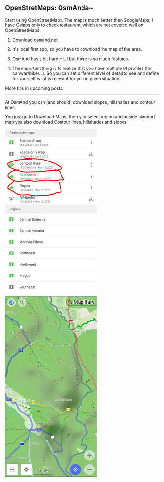 ## OpenStretMaps: OsmAnda~

Start using OpenStreetMaps. The map is much better then GoogleMaps, I have GMaps only to check restaurant, which are not covered well on OpenStreetMaps.

1. Download osmand.net

2. It's local first app, so you have to download the map of the area. 

3. OsmAnd has a bit harder UI but there is so much features.

4. The important thing is to realize that you have multiple UI profiles (for car/war/bike/...). So you can set different level of detail to see and define for yourself what is relevant for you in given situation.

More tips in upcoming posts.

------ 

At OsmAnd you can (and should) download slopes, hillshades and contour lines.

You just go to Download Maps, then you select region and beside standart map you also download Contour lines, hillshades and slopes

<p float="left">
   <img src="1.jpg" width="300" />
   <img src="2.jpg" width="300" />
</p>
